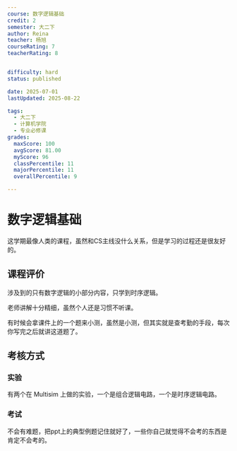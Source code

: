 ```yaml
---
course: 数字逻辑基础
credit: 2
semester: 大二下
author: Reina
teacher: 杨旭
courseRating: 7
teacherRating: 8


difficulty: hard
status: published

date: 2025-07-01
lastUpdated: 2025-08-22

tags: 
  - 大二下
  - 计算机学院
  - 专业必修课
grades:
  maxScore: 100
  avgScore: 81.00
  myScore: 96
  classPercentile: 11
  majorPercentile: 11
  overallPercentile: 9

---
```



# 数字逻辑基础

这学期最像人类的课程，虽然和CS主线没什么关系，但是学习的过程还是很友好的。

## 课程评价

涉及到的只有数字逻辑的小部分内容，只学到时序逻辑。

老师讲解十分精细，虽然个人还是习惯不听课。

有时候会拿课件上的一个题来小测，虽然是小测，但其实就是查考勤的手段，每次你写完之后就讲这道题了。

## 考核方式

### 实验

有两个在 Multisim 上做的实验，一个是组合逻辑电路，一个是时序逻辑电路。

### 考试

不会有难题，把ppt上的典型例题记住就好了，一些你自己就觉得不会考的东西是肯定不会考的。








